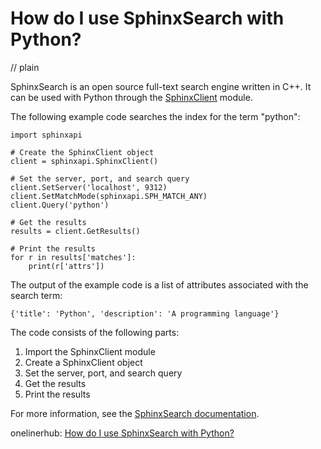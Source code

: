 # How do I use SphinxSearch with Python?
// plain

SphinxSearch is an open source full-text search engine written in C++. It can be used with Python through the [SphinxClient](http://sphinxsearch.com/docs/current.html#sphinxclient-py) module.

The following example code searches the index for the term "python":
```
import sphinxapi

# Create the SphinxClient object
client = sphinxapi.SphinxClient()

# Set the server, port, and search query
client.SetServer('localhost', 9312)
client.SetMatchMode(sphinxapi.SPH_MATCH_ANY)
client.Query('python')

# Get the results
results = client.GetResults()

# Print the results
for r in results['matches']:
    print(r['attrs'])
```
The output of the example code is a list of attributes associated with the search term:
```
{'title': 'Python', 'description': 'A programming language'}
```

The code consists of the following parts:
1. Import the SphinxClient module
2. Create a SphinxClient object
3. Set the server, port, and search query
4. Get the results
5. Print the results

For more information, see the [SphinxSearch documentation](http://sphinxsearch.com/docs/current.html).

onelinerhub: [How do I use SphinxSearch with Python?](https://onelinerhub.com/sphinxsearch/how-do-i-use-sphinxsearch-with-python)